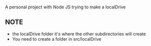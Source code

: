 A personal project with Node JS trying to make a localDrive

## NOTE
- the localDrive folder it's where the other subdirectories will create
- You need to create a folder in src/localDrive
